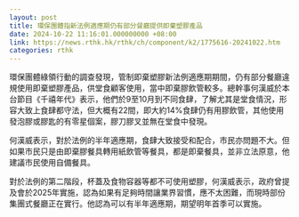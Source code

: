 ```yaml
---
layout: post
title: 環保團體指新法例適應期仍有部分餐廳提供即棄塑膠產品
date: 2024-10-22 11:16:01.000000000 +08:00
link: https://news.rthk.hk/rthk/ch/component/k2/1775616-20241022.htm
categories: rthk
---
```


環保團體綠領行動的調查發現，管制即棄塑膠新法例適應期期間，仍有部分餐廳違規使用即棄塑膠產品，供堂食顧客使用，當中即棄膠飲管較多。總幹事何漢威於本台節目《千禧年代》表示，他們於9至10月到不同食肆，了解尤其是堂食情況，形容大致上食肆都守法，但大概有22間，即大約14%食肆仍有用膠飲管，其他使用發泡膠或膠匙的有零星個案，膠刀膠叉並無在堂食中發現。

何漢威表示，對於法例的半年適應期，食肆大致接受和配合，巿民亦問題不大。但如果巿民只是由即棄膠餐具轉用紙飲管等餐具，都是即棄餐具，並非立法原意，他建議巿民使用自備餐具。

對於法例的第二階段，杯蓋及食物容器等都不可使用塑膠，何漢威表示，政府曾提及會於2025年實施，認為如果有足夠時間讓業界習慣，應不太困難，而現時部份集團式餐廳正在實行。他認為可以有半年適應期，期望明年首季可以實施。
